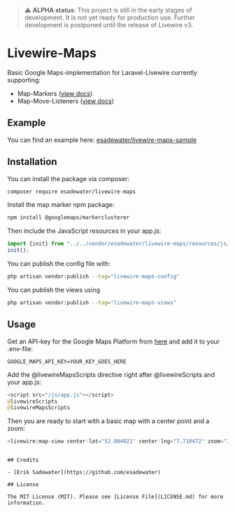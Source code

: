 > :warning: **ALPHA status**: This project is still in the early stages of development. It is not yet ready for production use. Further development is postponed until the release of Livewire v3.

# Livewire-Maps

Basic Google Maps-implementation for Laravel-Livewire currently supporting:
- Map-Markers ([view docs](./docs/MapMarkers.md))
- Map-Move-Listeners ([view docs](./docs/MapMoveListener.md))

## Example
You can find an example here: [esadewater/livewire-maps-sample](https://github.com/esadewater/livewire-maps-sample)

## Installation

You can install the package via composer:

```bash
composer require esadewater/livewire-maps
```

[//]: # (You can publish the assets with:)

[//]: # ()
[//]: # (```bash)

[//]: # (php artisan vendor:publish --tag="livewire-maps-assets")

[//]: # (```)

Install the map marker npm package:

```bash
npm install @googlemaps/markerclusterer
```

Then include the JavaScript resources in your app.js:

```javascript
import {init} from "../../vendor/esadewater/livewire-maps/resources/js/LiveWireMaps";
init();
```

You can publish the config file with:

```bash
php artisan vendor:publish --tag="livewire-maps-config"
```

You can publish the views using

```bash
php artisan vendor:publish --tag="livewire-maps-views"
```

## Usage

Get an API-key for the Google Maps Platform from [here](https://console.cloud.google.com/google/maps-apis/start) and add it to your .env-file:

```dotenv
GOOGLE_MAPS_API_KEY=YOUR_KEY_GOES_HERE
```

Add the @livewireMapsScripts directive right after @livewireScripts and your app.js:

```php
<script src="/js/app.js"></script>
@livewireScripts
@livewireMapsScripts
```

Then you are ready to start with a basic map with a center point and a zoom:

```php
<livewire:map-view center-lat="52.004021" center-lng="7.710472" zoom="3" style="100vh" />
```

[//]: # (## Testing)

[//]: # ()
[//]: # (```bash)

[//]: # (composer test)
```

## Credits

- [Erik Sadewater](https://github.com/esadewater)

## License

The MIT License (MIT). Please see [License File](LICENSE.md) for more information.
